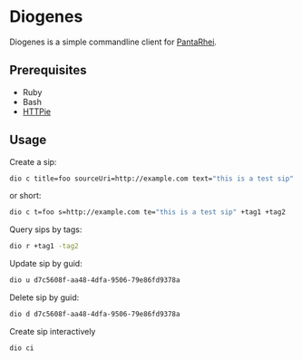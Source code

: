 # Diogenes

Diogenes is a simple commandline client for [PantaRhei](https://github.com/crehn/pantarhei).

## Prerequisites

* Ruby
* Bash
* [HTTPie](https://github.com/jkbrzt/httpie)

## Usage

Create a sip:
```sh
dio c title=foo sourceUri=http://example.com text="this is a test sip" +tag1 +tag2
```
or short:
```sh
dio c t=foo s=http://example.com te="this is a test sip" +tag1 +tag2
```

Query sips by tags:
```sh
dio r +tag1 -tag2
```

Update sip by guid:
```sh
dio u d7c5608f-aa48-4dfa-9506-79e86fd9378a
```

Delete sip by guid:
```sh
dio d d7c5608f-aa48-4dfa-9506-79e86fd9378a
```

Create sip interactively
```sh
dio ci
```

